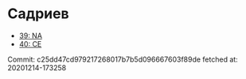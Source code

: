 # Садриев
- [39: NA](39.md)
- [40: CE](40.md)

Commit: c25dd47cd979217268017b7b5d096667603f89de
 fetched at: 20201214-173258
